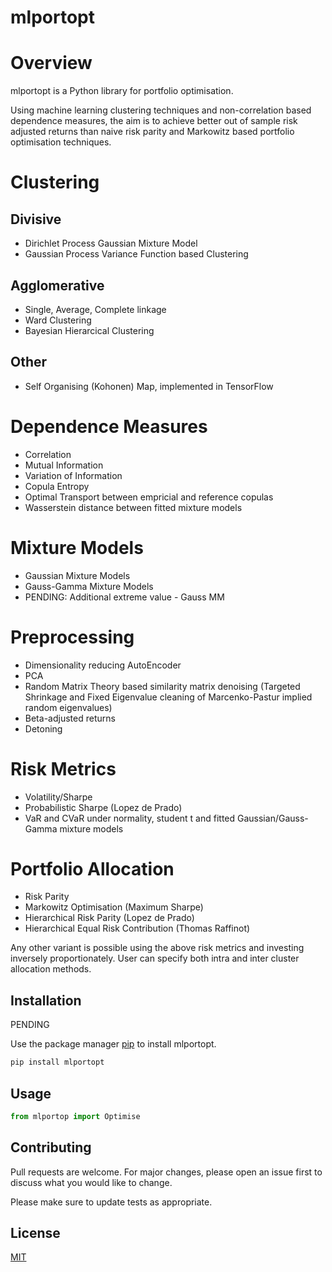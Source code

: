 # mlportopt

Overview
========

mlportopt is a Python library for portfolio optimisation.

Using machine learning clustering techniques and non-correlation based dependence measures, the aim is to achieve better out of sample risk adjusted returns than naive risk parity and Markowitz based portfolio optimisation techniques.

Clustering
==========

Divisive
--------

- Dirichlet Process Gaussian Mixture Model
- Gaussian Process Variance Function based Clustering

Agglomerative
-------------

- Single, Average, Complete linkage
- Ward Clustering
- Bayesian Hierarcical Clustering

Other
-----

- Self Organising (Kohonen) Map, implemented in TensorFlow

Dependence Measures
===================

- Correlation
- Mutual Information
- Variation of Information
- Copula Entropy
- Optimal Transport between empricial and reference copulas
- Wasserstein distance between fitted mixture models

Mixture Models
==============

- Gaussian Mixture Models
- Gauss-Gamma Mixture Models
- PENDING: Additional extreme value - Gauss MM

Preprocessing
=============

- Dimensionality reducing AutoEncoder
- PCA
- Random Matrix Theory based similarity matrix denoising (Targeted Shrinkage and Fixed Eigenvalue cleaning of Marcenko-Pastur implied random eigenvalues)
- Beta-adjusted returns
- Detoning

Risk Metrics
============

- Volatility/Sharpe
- Probabilistic Sharpe (Lopez de Prado)
- VaR and CVaR under normality, student t and fitted Gaussian/Gauss-Gamma mixture models

Portfolio Allocation
====================

- Risk Parity
- Markowitz Optimisation (Maximum Sharpe)
- Hierarchical Risk Parity (Lopez de Prado)
- Hierarchical Equal Risk Contribution (Thomas Raffinot)

Any other variant is possible using the above risk metrics and investing inversely proportionately. User can specify both intra and inter cluster allocation methods.

## Installation

PENDING

Use the package manager [pip](https://pip.pypa.io/en/stable/) to install mlportopt.

```bash
pip install mlportopt
```

## Usage

```python
from mlportop import Optimise
```

## Contributing
Pull requests are welcome. For major changes, please open an issue first to discuss what you would like to change.

Please make sure to update tests as appropriate.

## License
[MIT](https://choosealicense.com/licenses/mit/)